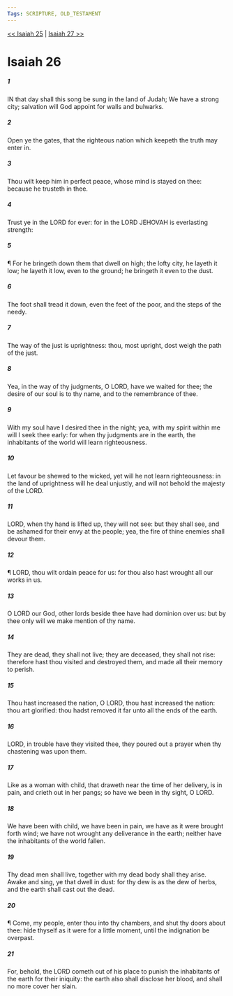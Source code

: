 ```yaml
---
Tags: SCRIPTURE, OLD_TESTAMENT
---
```


[<< Isaiah 25](OLD_TESTAMENT/23_Isaiah/Isaiah_25.md) | [Isaiah 27 >>](OLD_TESTAMENT/23_Isaiah/Isaiah_27.md)

# Isaiah 26

##### 1

IN that day shall this song be sung in the land of Judah; We have a strong city; salvation will God appoint for walls and bulwarks.

##### 2

Open ye the gates, that the righteous nation which keepeth the truth may enter in.

##### 3

Thou wilt keep him in perfect peace, whose mind is stayed on thee: because he trusteth in thee.

##### 4

Trust ye in the LORD for ever: for in the LORD JEHOVAH is everlasting strength:

##### 5

¶ For he bringeth down them that dwell on high; the lofty city, he layeth it low; he layeth it low, even to the ground; he bringeth it even to the dust.

##### 6

The foot shall tread it down, even the feet of the poor, and the steps of the needy.

##### 7

The way of the just is uprightness: thou, most upright, dost weigh the path of the just.

##### 8

Yea, in the way of thy judgments, O LORD, have we waited for thee; the desire of our soul is to thy name, and to the remembrance of thee.

##### 9

With my soul have I desired thee in the night; yea, with my spirit within me will I seek thee early: for when thy judgments are in the earth, the inhabitants of the world will learn righteousness.

##### 10

Let favour be shewed to the wicked, yet will he not learn righteousness: in the land of uprightness will he deal unjustly, and will not behold the majesty of the LORD.

##### 11

LORD, when thy hand is lifted up, they will not see: but they shall see, and be ashamed for their envy at the people; yea, the fire of thine enemies shall devour them.

##### 12

¶ LORD, thou wilt ordain peace for us: for thou also hast wrought all our works in us.

##### 13

O LORD our God, other lords beside thee have had dominion over us: but by thee only will we make mention of thy name.

##### 14

They are dead, they shall not live; they are deceased, they shall not rise: therefore hast thou visited and destroyed them, and made all their memory to perish.

##### 15

Thou hast increased the nation, O LORD, thou hast increased the nation: thou art glorified: thou hadst removed it far unto all the ends of the earth.

##### 16

LORD, in trouble have they visited thee, they poured out a prayer when thy chastening was upon them.

##### 17

Like as a woman with child, that draweth near the time of her delivery, is in pain, and crieth out in her pangs; so have we been in thy sight, O LORD.

##### 18

We have been with child, we have been in pain, we have as it were brought forth wind; we have not wrought any deliverance in the earth; neither have the inhabitants of the world fallen.

##### 19

Thy dead men shall live, together with my dead body shall they arise. Awake and sing, ye that dwell in dust: for thy dew is as the dew of herbs, and the earth shall cast out the dead.

##### 20

¶ Come, my people, enter thou into thy chambers, and shut thy doors about thee: hide thyself as it were for a little moment, until the indignation be overpast.

##### 21

For, behold, the LORD cometh out of his place to punish the inhabitants of the earth for their iniquity: the earth also shall disclose her blood, and shall no more cover her slain.
